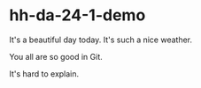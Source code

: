 # hh-da-24-1-demo
It's a beautiful day today.
It's such a nice weather.

You all are so good in Git.

It's hard to explain.
